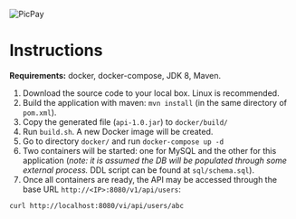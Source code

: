 ![PicPay](https://user-images.githubusercontent.com/1765696/26998603-711fcf30-4d5c-11e7-9281-0d9eb20337ad.png)

# Instructions

**Requirements:** docker, docker-compose, JDK 8, Maven.

1. Download the source code to your local box. Linux is recommended. 
2. Build the application with maven: `mvn install` (in the same directory of `pom.xml`).
3. Copy the generated file (`api-1.0.jar`) to `docker/build/`
4. Run `build.sh`. A new Docker image will be created.
5. Go to directory `docker/` and run `docker-compose up -d`
6. Two containers will be started: one for MySQL and the other for this application (*note: it is assumed the DB will be populated through some external process.* DDL script can be found at `sql/schema.sql`).
7. Once all containers are ready, the API may be accessed through the base URL `http://<IP>:8080/v1/api/users`:
```bash
curl http://localhost:8080/vi/api/users/abc
```

